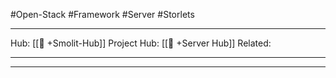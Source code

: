 #Open-Stack #Framework #Server #Storlets
___
Hub: [[🎯 +Smolit-Hub]]
Project Hub: [[🎯 +Server Hub]]
Related: 
___
___

